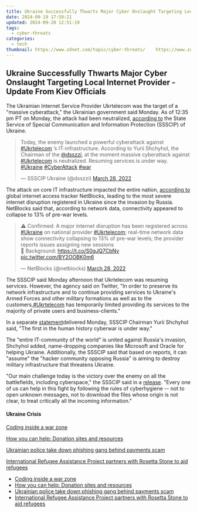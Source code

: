 ```yaml
---
title: Ukraine Successfully Thwarts Major Cyber Onslaught Targeting Local Internet Provider - Update From Kiev Officials
date: 2024-09-19 17:59:21
updated: 2024-09-20 12:51:19
tags:
  - cyber-threats
categories:
  - tech
thumbnail: https://www.zdnet.com/topic/cyber-threats/    https://www.zdnet.com/a/img/resize/2e329c352b5ca2d81210f7bccbd3565e3d26ec78/2018/10/31/34783712-8d01-47bc-9ad8-7147741e2e75/istock-mysterious-hacker-hands.jpg?width=170&height=96&fit=crop&auto=webp
---
```


## Ukraine Successfully Thwarts Major Cyber Onslaught Targeting Local Internet Provider - Update From Kiev Officials

The Ukrainian Internet Service Provider Ukrtelecom was the target of a "massive cyberattack," the Ukrainian government said Monday. As of 12:35 pm PT on Monday, the attack had been neutralized, [according to](https://twitter.com/dsszzi/status/1508528209075257347) the State Service of Special Communication and Information Protection (SSSCIP) of Ukraine. 

> Today, the enemy launched a powerful cyberattack against [#Ukrtelecom](https://twitter.com/hashtag/Ukrtelecom?src=hash&ref%5Fsrc=twsrc^tfw) ’s IT-infrastructure. According to Yurii Shchyhol, the Chairman of the [@dsszzi](https://twitter.com/dsszzi?ref%5Fsrc=twsrc^tfw), at the moment massive cyberattack against [#Ukrtelecom](https://twitter.com/hashtag/Ukrtelecom?src=hash&ref%5Fsrc=twsrc^tfw) is neutralized. Resuming services is under way. [#Ukraine](https://twitter.com/hashtag/Ukraine?src=hash&ref%5Fsrc=twsrc^tfw) [#CyberAttack](https://twitter.com/hashtag/CyberAttack?src=hash&ref%5Fsrc=twsrc^tfw) [#war](https://twitter.com/hashtag/war?src=hash&ref%5Fsrc=twsrc^tfw)
> 
> — SSSCIP Ukraine (@dsszzi) [March 28, 2022](https://twitter.com/dsszzi/status/1508528209075257347?ref%5Fsrc=twsrc^tfw)

The attack on core IT infrastructure impacted the entire nation, [according to](https://twitter.com/netblocks/status/1508465391244304389) global internet access tracker NetBlocks, leading to the most severe internet disruption registered in Ukraine since the invasion by Russia. NetBlocks said that, according to network data, connectivity appeared to collapse to 13% of pre-war levels. 

> ⚠️ Confirmed: A major internet disruption has been registered across [#Ukraine](https://twitter.com/hashtag/Ukraine?src=hash&ref%5Fsrc=twsrc%5Etfw) on national provider [#Ukrtelecom](https://twitter.com/hashtag/Ukrtelecom?src=hash&ref%5Fsrc=twsrc%5Etfw); real-time network data show connectivity collapsing to 13% of pre-war levels; the provider reports issues assigning new sessions  
> 📰 Background: <https://t.co/S0qJQ7CbNv> [pic.twitter.com/BY2OOBK0m6](https://t.co/BY2OOBK0m6)
> 
> — NetBlocks (@netblocks) [March 28, 2022](https://twitter.com/netblocks/status/1508453511176065033?ref%5Fsrc=twsrc%5Etfw)

The SSSCIP said Monday afternoon that Ukrtelecom was resuming services. However, the agency said on Twitter, "In order to preserve its network infrastructure and to continue providing services to Ukraine's Armed Forces and other military formations as well as to the customers,[#Ukrtelecom](https://twitter.com/hashtag/Ukrtelecom?src=hashtag%5Fclick) has temporarily limited providing its services to the majority of private users and business-clients."

In a separate [statement](https://cip.gov.ua/en/news/u-pershii-v-istoriyi-lyudstva-kiberviini-ves-svit-ob-yednavsya-shob-protistoyati-agresoru-yurii-shigol)delivered Monday, SSSCIP Chairman Yurii Shchyhol said, "The first in the human history cyberwar is under way."

The "entire IT-community of the world" is united against Russia's invasion, Shchyhol added, name-dropping companies like Microsoft and Oracle for helping Ukraine. Additionally, the SSSCIP said that based on reports, it can "assume" the "hacker community opposing Russia" is aiming to destroy military infrastructure that threatens Ukraine. 

"Our main challenge today is the victory over the enemy on all the battlefields, including cyberspace," the SSSCIP said in a [release](https://cip.gov.ua/en/news/u-pershii-v-istoriyi-lyudstva-kiberviini-ves-svit-ob-yednavsya-shob-protistoyati-agresoru-yurii-shigol). "Every one of us can help in this fight by following the rules of cyberhygiene -- not to open unknown messages, not to download the files whose origin is not clear, to treat critically all the incoming information."

#### Ukraine Crisis

[Coding inside a war zone](https://www.zdnet.com/article/ukrainian-software-developers-share-their-stories-and-photos-from-the-war-zone/ "Coding inside a war zone")

[How you can help: Donation sites and resources](https://www.zdnet.com/article/how-you-can-help-ukraine-donation-sites-and-resources/ "How you can help: Donation sites and resources")

[Ukrainian police take down phishing gang behind payments scam](https://www.zdnet.com/article/ukrainian-police-takes-down-phishing-gang-behind-payments-scam/ "Ukrainian police take down phishing gang behind payments scam")

[International Refugee Assistance Project partners with Rosetta Stone to aid refugees](https://www.zdnet.com/article/international-refugee-assistance-project-rosetta-stone-partnership-aid-refugees/ "International Refugee Assistance Project partners with Rosetta Stone to aid refugees")

* [Coding inside a war zone](https://www.zdnet.com/article/ukrainian-software-developers-share-their-stories-and-photos-from-the-war-zone/ "Coding inside a war zone")
* [How you can help: Donation sites and resources](https://www.zdnet.com/article/how-you-can-help-ukraine-donation-sites-and-resources/ "How you can help: Donation sites and resources")
* [Ukrainian police take down phishing gang behind payments scam](https://www.zdnet.com/article/ukrainian-police-takes-down-phishing-gang-behind-payments-scam/ "Ukrainian police take down phishing gang behind payments scam")
* [International Refugee Assistance Project partners with Rosetta Stone to aid refugees](https://www.zdnet.com/article/international-refugee-assistance-project-rosetta-stone-partnership-aid-refugees/ "International Refugee Assistance Project partners with Rosetta Stone to aid refugees")

<ins class="adsbygoogle"
     style="display:block"
     data-ad-format="autorelaxed"
     data-ad-client="ca-pub-7571918770474297"
     data-ad-slot="1223367746"></ins>



<ins class="adsbygoogle"
     style="display:block"
     data-ad-client="ca-pub-7571918770474297"
     data-ad-slot="8358498916"
     data-ad-format="auto"
     data-full-width-responsive="true"></ins>
